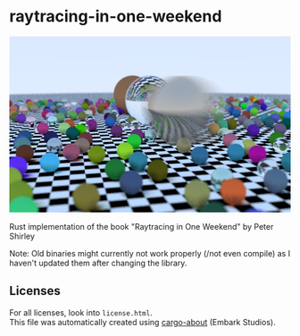 # raytracing-in-one-weekend
![Book 2 Chapter 4 Result](images/book2-chapter4-random.png)

Rust implementation of the book "Raytracing in One Weekend" by Peter Shirley

Note: Old binaries might currently not work properly (/not even compile) as I haven't updated them after changing the library.

## Licenses
For all licenses, look into `license.html`.  
This file was automatically created using [cargo-about](https://github.com/EmbarkStudios/cargo-about) (Embark Studios).